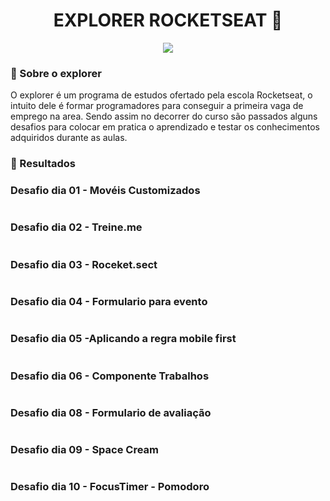 <h1 align="center">
EXPLORER ROCKETSEAT 🚀
</h1>
<p align="center">
<a target="_blank" rel="noopener noreferrer" href="https://camo.githubusercontent.com/66fe19848b26f90cf13a99b798f742a9e7809b27/68747470733a2f2f696d672e736869656c64732e696f2f62616467652f746563682d66726f6e742d2d656e642d627269676874677265656e"><img src="https://camo.githubusercontent.com/66fe19848b26f90cf13a99b798f742a9e7809b27/68747470733a2f2f696d672e736869656c64732e696f2f62616467652f746563682d66726f6e742d2d656e642d627269676874677265656e" data-canonical-src="https://img.shields.io/badge/tech-front--end-brightgreen" style="max-width:100%;"></a>
  
  ### 🧐 Sobre o explorer
  
  O explorer é um programa de estudos ofertado pela escola Rocketseat, o intuito dele é formar programadores para conseguir a primeira vaga de emprego na area. Sendo assim no decorrer do curso são passados alguns desafios para colocar em pratica o aprendizado e testar os conhecimentos adquiridos durante as aulas.


  
  ### 🎉 Resultados

### Desafio dia 01 - Movéis Customizados 
<img alt="" src="https://ik.imagekit.io/atnyozbx9v/DESAFIO01_ouKsxODtp.PNG?ik-sdk-version=javascript-1.4.3&updatedAt=1649868026509">
  
  ### Desafio dia 02 - Treine.me
<img alt="" src="https://ik.imagekit.io/atnyozbx9v/DESAFIO02_TTu-GhYrC.PNG?ik-sdk-version=javascript-1.4.3&updatedAt=1649868026530">
  
   ### Desafio dia 03 - Roceket.sect
<img alt="" src="https://ik.imagekit.io/atnyozbx9v/DESAFIO03_kN9cbN1v0.PNG?ik-sdk-version=javascript-1.4.3&updatedAt=1649868026685">

  
   ### Desafio dia 04 - Formulario para evento
<img alt="" src="https://ik.imagekit.io/atnyozbx9v/desafio4_QAWY3Lg3e.PNG?ik-sdk-version=javascript-1.4.3&updatedAt=1650504716936">
  
  ### Desafio dia 05 -Aplicando a regra mobile first
<img alt="" src="https://ik.imagekit.io/atnyozbx9v/smartmockups_l29btl07_Kdf-brb7I.jpg?ik-sdk-version=javascript-1.4.3&updatedAt=1650565093845">
  
  ### Desafio dia 06 - Componente Trabalhos
<img alt="" src="https://ik.imagekit.io/atnyozbx9v/trabalhos_slCiZuBms9.PNG?ik-sdk-version=javascript-1.4.3&updatedAt=1650819228444">
  
 ### Desafio dia 08 - Formulario de avaliação
<img alt="" src="https://ik.imagekit.io/atnyozbx9v/Capturar_NKSSzAnEK.PNG?ik-sdk-version=javascript-1.4.3&updatedAt=1651188533189">
  
   ### Desafio dia 09 - Space Cream
<img alt="" src="https://ik.imagekit.io/atnyozbx9v/space_cream_OmZbTHU9I.PNG?ik-sdk-version=javascript-1.4.3&updatedAt=1654818611707">
  
   ### Desafio dia 10 - FocusTimer - Pomodoro
<img alt="" src="https://ik.imagekit.io/atnyozbx9v/pomodoro_F3ggyugVcM.PNG?ik-sdk-version=javascript-1.4.3&updatedAt=1654817590688">
